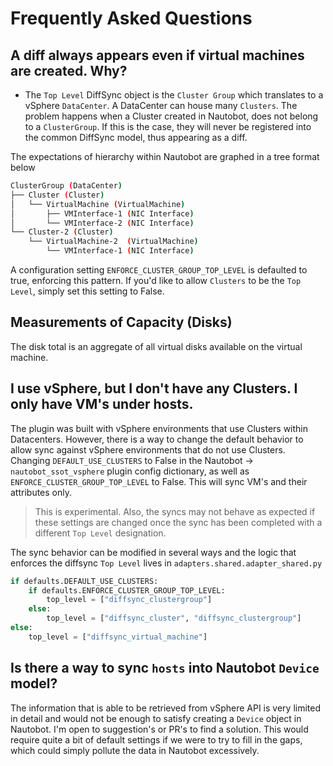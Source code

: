 # Frequently Asked Questions

## A diff always appears even if virtual machines are created. Why?

- The `Top Level` DiffSync object is the `Cluster Group` which translates to a vSphere `DataCenter`. A DataCenter can house many `Clusters`. The problem happens when a Cluster created in Nautobot, does not belong to a `ClusterGroup`. If this is the case, they will never be registered into the common DiffSync model, thus appearing as a diff.

The expectations of hierarchy within Nautobot are graphed in a tree format below

```bash
ClusterGroup (DataCenter)
├── Cluster (Cluster)
│   └── VirtualMachine (VirtualMachine)
│       ├── VMInterface-1 (NIC Interface)
│       └── VMInterface-2 (NIC Interface)
└── Cluster-2 (Cluster)
    └── VirtualMachine-2  (VirtualMachine)
        └── VMInterface-1 (NIC Interface)
```

A configuration setting `ENFORCE_CLUSTER_GROUP_TOP_LEVEL` is defaulted to true, enforcing this pattern. If you'd like to allow `Clusters` to be the `Top Level`, simply set this setting to False.

## Measurements of Capacity (Disks)

The disk total is an aggregate of all virtual disks available on the virtual machine.

## I use vSphere, but I don't have any Clusters. I only have VM's under hosts.

The plugin was built with vSphere environments that use Clusters within Datacenters. However, there is a way to change the default behavior to allow sync against vSphere environments that do not use Clusters. Changing `DEFAULT_USE_CLUSTERS` to False in the Nautobot -> `nautobot_ssot_vsphere` plugin config dictionary, as well as `ENFORCE_CLUSTER_GROUP_TOP_LEVEL` to False. This will sync VM's and their attributes only.

> This is experimental. Also, the syncs may not behave as expected if these settings are changed once the sync has been completed with a different `Top Level` designation.

The sync behavior can be modified in several ways and the logic that enforces the diffsync `Top Level` lives in `adapters.shared.adapter_shared.py`

```python
if defaults.DEFAULT_USE_CLUSTERS:
    if defaults.ENFORCE_CLUSTER_GROUP_TOP_LEVEL:
        top_level = ["diffsync_clustergroup"]
    else:
        top_level = ["diffsync_cluster", "diffsync_clustergroup"]
else:
    top_level = ["diffsync_virtual_machine"]
```

## Is there a way to sync `hosts` into Nautobot `Device` model?

The information that is able to be retrieved from vSphere API is very limited in detail and would not be enough to satisfy creating a `Device` object in Nautobot. I'm open to suggestion's or PR's to find a solution. This would require quite a bit of default settings if we were to try to fill in the gaps, which could simply pollute the data in Nautobot excessively. 
